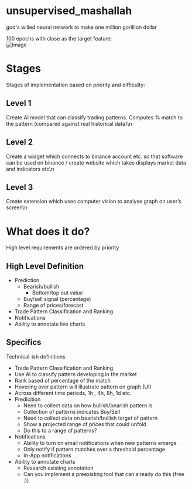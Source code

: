 # unsupervised_mashallah
god's willed neural network to make one million gorillion dollar

100 epochs with close as the target feature:\
![image](https://github.com/fishyeffs/unsupervised_mashallah/assets/57490638/8ac2f8d8-0c0c-4269-931b-d681bde0dde7)

# Stages 
Stages of implementation based on priority and difficulty:
## Level 1
Create AI model that can classify trading patterns. Computes % match to the pattern (compared against real historical data)\n
## Level 2
Create a widget which connects to binance account etc. so that software can be used on binance / create website which takes displays market data and indicators etc\n
## Level 3
Create extension which uses computer vision to analyse graph on user’s screen\n

# What does it do?
High level requirements are ordered by priority
## High Level Definition
- Prediction
  - Bearish/bullish
    - Bottom/top out value
  - Buy/sell signal (percentage)
  - Range of prices/forecast
- Trade Pattern Classification and Ranking
- Notifications
- Ability to annotate live charts

## Specifics
Technical-ish definitions
- Trade Pattern Classification and Ranking
- Use AI to classify pattern developing in the market
- Rank based of percentage of the match
- Hovering over pattern will illustrate pattern on graph (UI)
- Across different time periods, 1h , 4h, 8h, 1d etc.
- Predicition
  - Need to collect data on how bullish/bearish pattern is
  - Collection of patterns indicates Buy/Sell
  - Need to collect data on bearish/bullish target of pattern
  - Show a projected range of prices that could unfold
  - Do this to a range of patterns?
- Notifications
  - Ability to turn on email notifications when new patterns emerge
  - Only notify if pattern matches over a threshold percentage
  - In-App notifications
- Ability to annotate charts
  - Research existing annotation
  - Can you implement a preexisting tool that can already do this (free :))

